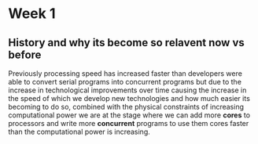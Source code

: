 # Week 1



## History and why its become so relavent now vs before

Previously processing speed has increased faster than developers were able to convert serial programs into concurrent programs but due to the increase in technological improvements over time causing the increase in the speed of which we develop new technologies and how much easier its becoming to do so, combined with the physical constraints of increasing computational power we are at the stage where we can add more **cores** to processors and write more **concurrent** programs to use them cores faster than the computational power is increasing.



